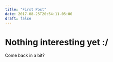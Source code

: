 ```yaml
---
title: "First Post"
date: 2017-08-25T20:54:11-05:00
draft: false
---
```


# Nothing interesting yet :/

Come back in a bit?
